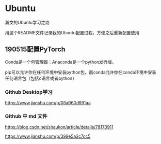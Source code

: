 # Ubuntu
瀚文的Ubuntu学习之路

用这个README文件记录我的Ubuntu配置过程，方便之后重新配置使用

## 190515配置PyTorch

Conda是一个包管理器；Anaconda是一个python发行版。

pip可以允许你在任何环境中安装python包，而conda允许你在conda环境中安装任何语言包（包括c语言或者python）

### Github Desktop学习
https://www.jianshu.com/p/06a960d991aa
### Github 中 md 文件
https://blog.csdn.net/shaukon/article/details/78173911

https://www.jianshu.com/p/399e5a3c7cc5


